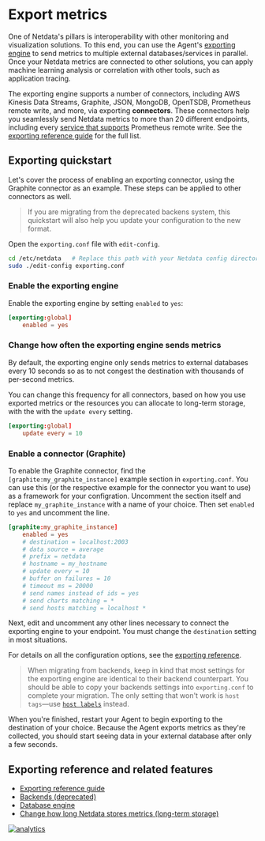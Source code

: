 <!--
title: Export metrics
description: "Archive your Netdata metrics to multiple external time series databases for long-term storage or further analysis."
custom_edit_url: https://github.com/netdata/netdata/edit/master/docs/export/README.md
-->

# Export metrics

One of Netdata's pillars is interoperability with other monitoring and visualization solutions. To this end, you can use
the Agent's [exporting engine](/exporting/README.md) to send metrics to multiple external databases/services in
parallel. Once your Netdata metrics are connected to other solutions, you can apply machine learning analysis or
correlation with other tools, such as application tracing.

The exporting engine supports a number of connectors, including AWS Kinesis Data Streams, Graphite, JSON, MongoDB,
OpenTSDB, Prometheus remote write, and more, via exporting **connectors**. These connectors help you seamlessly send
Netdata metrics to more than 20 different endpoints, including every [service that
supports](https://prometheus.io/docs/operating/integrations/#remote-endpoints-and-storage) Prometheus remote write. See
the [exporting reference guide](/exporting/README.md) for the full list.

## Exporting quickstart

Let's cover the process of enabling an exporting connector, using the Graphite connector as an example. These steps can
be applied to other connectors as well.

> If you are migrating from the deprecated backens system, this quickstart will also help you update your configuration
> to the new format.

Open the `exporting.conf` file with `edit-config`.

```bash
cd /etc/netdata   # Replace this path with your Netdata config directory, if different as found in the steps above
sudo ./edit-config exporting.conf
```

### Enable the exporting engine

Enable the exporting engine by setting `enabled` to `yes`:

```conf
[exporting:global]
    enabled = yes
```

### Change how often the exporting engine sends metrics

By default, the exporting engine only sends metrics to external databases every 10 seconds so as to not congest the
destination with thousands of per-second metrics. 

You can change this frequency for all connectors, based on how you use exported metrics or the resources you can
allocate to long-term storage, with the with the `update every` setting.

```conf
[exporting:global]
    update every = 10
```

### Enable a connector (Graphite)

To enable the Graphite connector, find the `[graphite:my_graphite_instance]` example section in `exporting.conf`. You
can use this (or the respective example for the connector you want to use) as a framework for your configration.
Uncomment the section itself and replace `my_graphite_instance` with a name of your choice. Then set `enabled` to `yes`
and uncomment the line.

```conf
[graphite:my_graphite_instance]
    enabled = yes
    # destination = localhost:2003
    # data source = average
    # prefix = netdata
    # hostname = my_hostname
    # update every = 10
    # buffer on failures = 10
    # timeout ms = 20000
    # send names instead of ids = yes
    # send charts matching = *
    # send hosts matching = localhost *
```

Next, edit and uncomment any other lines necessary to connect the exporting engine to your endpoint. You must change the
`destination` setting in most situations.

For details on all the configuration options, see the [exporting reference](/exporting/README.md#configuration).

> When migrating from backends, keep in kind that most settings for the exporting engine are identical to their backend
> counterpart. You should be able to copy your backends settings into `exporting.conf` to complete your migration. The
> only setting that won't work is `host tags`&mdash;use [`host labels`](/docs/tutorials/using-host-labels.md) instead.

When you're finished, restart your Agent to begin exporting to the destination of your choice. Because the Agent exports
metrics as they're collected, you should start seeing data in your external database after only a few seconds.

## Exporting reference and related features

-   [Exporting reference guide](/exporting/README.md)
-   [Backends (deprecated)](/backends/README.md)
-   [Database engine](/database/engine/README.md)
-   [Change how long Netdata stores metrics (long-term storage)](/docs/tutorials/longer-metrics-storage.md)

[![analytics](https://www.google-analytics.com/collect?v=1&aip=1&t=pageview&_s=1&ds=github&dr=https%3A%2F%2Fgithub.com%2Fnetdata%2Fnetdata&dl=https%3A%2F%2Fmy-netdata.io%2Fgithub%2Fdocs%2Fexporting%2FREADME.md&_u=MAC~&cid=5792dfd7-8dc4-476b-af31-da2fdb9f93d2&tid=UA-64295674-3)](<>)
